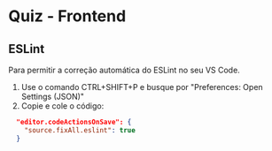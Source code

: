 # Quiz - Frontend

## ESLint

Para permitir a correção automática do ESLint no seu VS Code.

1. Use o comando CTRL+SHIFT+P e busque por "Preferences: Open Settings (JSON)"
2. Copie e cole o código:

```JSON
  "editor.codeActionsOnSave": {
    "source.fixAll.eslint": true
  }
```